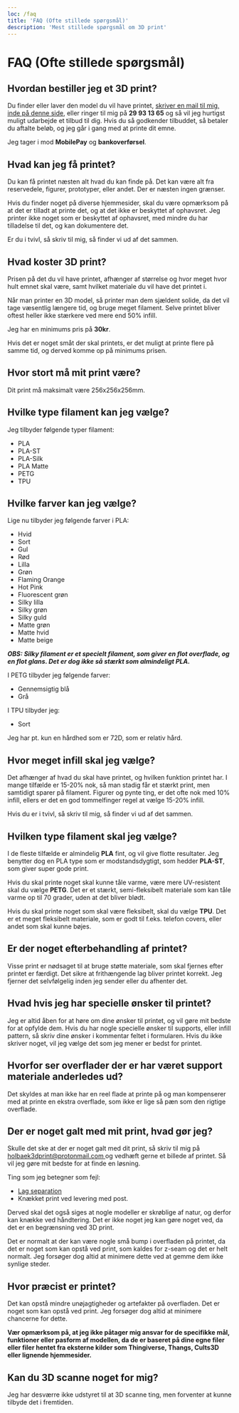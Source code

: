 ```yaml
---
loc: /faq
title: 'FAQ (Ofte stillede spørgsmål)'
description: 'Mest stillede spørgsmål om 3D print'
---
```


# FAQ (Ofte stillede spørgsmål)

## Hvordan bestiller jeg et 3D print?
Du finder eller laver den model du vil have printet, [skriver en mail til mig, inde på denne side](/faa-et-tilbud), eller ringer til mig på **29 93 13 65** og så vil jeg hurtigst muligt udarbejde et tilbud til dig. Hvis du så godkender tilbuddet, så betaler du aftalte beløb, og jeg går i gang med at printe dit emne.

Jeg tager i mod **MobilePay** og **bankoverførsel**.

## Hvad kan jeg få printet?
Du kan få printet næsten alt hvad du kan finde på. Det kan være alt fra reservedele, figurer, prototyper, eller andet. Der er næsten ingen grænser.

Hvis du finder noget på diverse hjemmesider, skal du være opmærksom på at det er tilladt at printe det, og at det ikke er beskyttet af ophavsret. Jeg printer ikke noget som er beskyttet af ophavsret, med mindre du har tilladelse til det, og kan dokumentere det.

Er du i tvivl, så skriv til mig, så finder vi ud af det sammen.

## Hvad koster 3D print?
Prisen på det du vil have printet, afhænger af størrelse og hvor meget hvor hult emnet skal være, samt hvilket materiale du vil have det printet i.

Når man printer en 3D model, så printer man dem sjældent solide, da det vil tage væsentlig længere tid, og bruge meget filament. Selve printet bliver oftest heller ikke stærkere ved mere end 50% infill.

Jeg har en minimums pris på **30kr**.

Hvis det er noget småt der skal printets, er det muligt at printe flere på samme tid, og derved komme op på minimums prisen.

## Hvor stort må mit print være?
Dit print må maksimalt være 256x256x256mm.

## Hvilke type filament kan jeg vælge?
Jeg tilbyder følgende typer filament:
- PLA
- PLA-ST
- PLA-Silk
- PLA Matte
- PETG
- TPU

## Hvilke farver kan jeg vælge? 
Lige nu tilbyder jeg følgende farver i PLA:
- Hvid
- Sort
- Gul
- Rød
- Lilla
- Grøn
- Flaming Orange
- Hot Pink
- Fluorescent grøn
- Silky lilla
- Silky grøn
- Silky guld
- Matte grøn
- Matte hvid
- Matte beige

_**OBS: Silky filament er et specielt filament, som giver en flot overflade, og en flot glans. Det er dog ikke så stærkt som almindeligt PLA.**_

I PETG tilbyder jeg følgende farver:
- Gennemsigtig blå
- Grå

I TPU tilbyder jeg:
- Sort

Jeg har pt. kun en hårdhed som er 72D, som er relativ hård.

## Hvor meget infill skal jeg vælge?
Det afhænger af hvad du skal have printet, og hvilken funktion printet har. I mange tilfælde er 15-20% nok, så man stadig får et stærkt print, men samtidigt sparer på filament. Figurer og pynte ting, er det ofte nok med 10% infill, ellers er det en god tommelfinger regel at vælge 15-20% infill.

Hvis du er i tvivl, så skriv til mig, så finder vi ud af det sammen.

## Hvilken type filament skal jeg vælge?
I de fleste tilfælde er almindelig **PLA** fint, og vil give flotte resultater. Jeg benytter dog en PLA type som er modstandsdygtigt, som hedder **PLA-ST**, som giver super gode print.

Hvis du skal printe noget skal kunne tåle varme, være mere UV-resistent skal du vælge **PETG**. Det er et stærkt, semi-fleksibelt materiale som kan tåle varme op til 70 grader, uden at det bliver blødt.

Hvis du skal printe noget som skal være fleksibelt, skal du vælge **TPU**. Det er et meget fleksibelt materiale, som er godt til f.eks. telefon covers, eller andet som skal kunne bøjes.

## Er der noget efterbehandling af printet?
Visse print er nødsaget til at bruge støtte materiale, som skal fjernes efter printet er færdigt. Det sikre at frithængende lag bliver printet korrekt. Jeg fjerner det selvfølgelig inden jeg sender eller du afhenter det.

## Hvad hvis jeg har specielle ønsker til printet?
Jeg er altid åben for at høre om dine ønsker til printet, og vil gøre mit bedste for at opfylde dem. Hvis du har nogle specielle ønsker til supports, eller infill pattern, så skriv dine ønsker i kommentar feltet i formularen. Hvis du ikke skriver noget, vil jeg vælge det som jeg mener er bedst for printet.

## Hvorfor ser overflader der er har været support materiale anderledes ud?
Det skyldes at man ikke har en reel flade at printe på og man kompenserer med at printe en ekstra overflade, som ikke er lige så pæn som den rigtige overflade. 

## Der er noget galt med mit print, hvad gør jeg?
Skulle det ske at der er noget galt med dit print, så skriv til mig på [holbaek3dprint@protonmail.com ](mailto:holbaek3dprint@protonmail.com ) og vedhæft gerne et billede af printet. Så vil jeg gøre mit bedste for at finde en løsning.

Ting som jeg betegner som fejl:

- [Lag separation](https://www.simplify3d.com/wp-content/uploads/2019/04/layers-splitting-or-cracking-1024x1024-1-1024x1024.jpg)
- Knækket print ved levering med post.

Derved skal det også siges at nogle modeller er skrøblige af natur, og derfor kan knække ved håndtering. Det er ikke noget jeg kan gøre noget ved, da det er en begrænsning ved 3D print.

Det er normalt at der kan være nogle små bump i overfladen på printet, da det er noget som kan opstå ved print, som kaldes for z-seam og det er helt normalt. Jeg forsøger dog altid at minimere dette ved at gemme dem ikke synlige steder.

## Hvor præcist er printet?
Det kan opstå mindre unøjagtigheder og artefakter på overfladen. Det er noget som kan opstå ved print. Jeg forsøger dog altid at minimere chancerne for dette.
 
**Vær opmærksom på, at jeg ikke påtager mig ansvar for de specifikke mål, funktioner eller pasform af modellen, da de er baseret på dine egne filer eller filer hentet fra eksterne kilder som Thingiverse, Thangs, Cults3D eller lignende hjemmesider.**

## Kan du 3D scanne noget for mig?
Jeg har desværre ikke udstyret til at 3D scanne ting, men forventer at kunne tilbyde det i fremtiden.